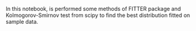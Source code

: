 In this notebook, is performed some methods of FITTER package and Kolmogorov-Smirnov test from scipy to find the best distribution fitted on sample data.
